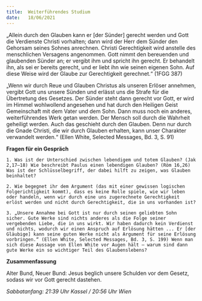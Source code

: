 ```yaml
---
title:  Weiterführendes Studium
date:   18/06/2021
---
```


„Allein durch den Glauben kann er [der Sünder] gerecht werden und Gott die Verdienste Christi vorhalten; dann wird der Herr dem Sünder den Gehorsam seines Sohnes anrechnen. Christi Gerechtigkeit wird anstelle des menschlichen Versagens angenommen. Gott nimmt den bereuenden und glaubenden Sünder an; er vergibt ihm und spricht ihn gerecht. Er behandelt ihn, als sei er bereits gerecht, und er liebt ihn wie seinen eigenen Sohn. Auf diese Weise wird der Glaube zur Gerechtigkeit gerechnet.“ (1FGG 387)

„Wenn wir durch Reue und Glauben Christus als unseren Erlöser annehmen, vergibt Gott uns unsere Sünden und erlässt uns die Strafe für die Übertretung des Gesetzes. Der Sünder steht dann gerecht vor Gott, er wird im Himmel wohlwollend angesehen und hat durch den Heiligen Geist Gemeinschaft mit dem Vater und dem Sohn. Dann muss noch ein anderes, weiterführendes Werk getan werden. Der Mensch soll durch die Wahrheit geheiligt werden. Auch das geschieht durch den Glauben. Denn nur durch die Gnade Christi, die wir durch Glauben erhalten, kann unser Charakter verwandelt werden.“ (Ellen White, Selected Messages, Bd. 3, S. 91)

**Fragen für ein Gespräch**

`1. Was ist der Unterschied zwischen lebendigem und totem Glauben? (Jak 2,17–18) Wie beschreibt Paulus einen lebendigen Glauben? (Röm 16,26) Was ist der Schlüsselbegriff, der dabei hilft zu zeigen, was Glauben beinhaltet?`

`2. Wie begegnet ihr dem Argument (das mit einer gewissen logischen Folgerichtigkeit kommt), dass es keine Rolle spiele, wie wir leben oder handeln, wenn wir durch eine uns zugerechnete Gerechtigkeit erlöst werden und nicht durch Gerechtigkeit, die in uns vorhanden ist?`

`3. „Unsere Annahme bei Gott ist nur durch seinen geliebten Sohn sicher. Gute Werke sind nichts anderes als die Folge seiner vergebenden Liebe, die in uns wirkt. Wir haben dadurch kein Verdienst und nichts, wodurch wir einen Anspruch auf Erlösung hätten ... Er [der Gläubige] kann seine guten Werke nicht als Argument für seine Erlösung vorbringen.“ (Ellen White, Selected Messages, Bd. 3, S. 199) Wenn man sich diese Aussage von Ellen White vor Augen hält – warum sind dann gute Werke ein so wichtiger Teil des Glaubenslebens?`

**Zusammenfassung**

Alter Bund, Neuer Bund: Jesus beglich unsere Schulden vor dem Gesetz, sodass wir vor Gott gerecht dastehen.

_Sabbatanfang: 21:39 Uhr Kassel / 20:56 Uhr Wien_